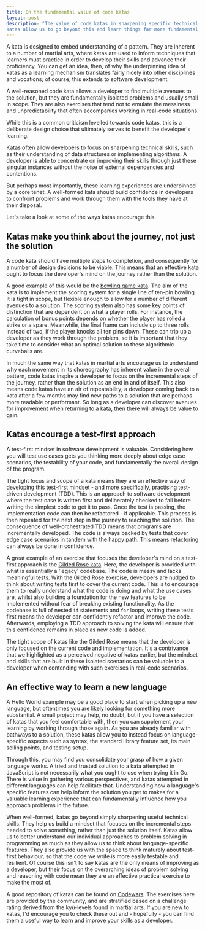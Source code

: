 ```yaml
---
title: On the fundamental value of code katas
layout: post
description: "The value of code katas in sharpening specific technical skills is clear. However, well-reasoned
katas allow us to go beyond this and learn things far more fundamental to being a software engineer."
---
```


A kata is designed to embed understanding of a pattern. They are inherent to a number of martial arts, where katas are
used to inform techniques that learners must practice in order to develop their skills and advance their proficiency.
You can get an idea, then, of why the underpinning idea of katas as a learning mechanism translates fairly nicely into
other disciplines and vocations; of course, this extends to software development.

A well-reasoned code kata allows a developer to find multiple avenues to the solution, but they are fundamentally
isolated problems and usually small in scope. They are also exercises that tend not to emulate the messiness and
unpredictability that often accompanies working in real-code situations.

While this is a common criticism levelled towards code katas, this is a deliberate design choice that ultimately serves
to benefit the developer's learning.

Katas often allow developers to focus on sharpening technical skills, such as their understanding of data structures or
implementing algorithms. A developer is able to concentrate on improving their skills through just these singular
instances without the noise of external dependencies and contentions.

But perhaps most importantly, these learning experiences are underpinned by a core tenet. A well-formed kata should
build confidence in developers to confront problems and work through them with the tools they have at their disposal.

Let's take a look at some of the ways katas encourage this.

## Katas make you think about the journey, not just the solution

A code kata should have multiple steps to completion, and consequently for a number of design decisions to be viable.
This means that an effective kata ought to focus the developer's mind on the journey rather than the solution.

A good example of this would be the [bowling game kata](https://codingdojo.org/kata/Bowling/). The aim of the kata is to
implement the scoring system for a single line of ten-pin bowling. It is tight in scope, but flexible enough to allow
for a number of different avenues to a solution. The scoring system also has some key points of distinction that are
dependent on what a player rolls. For instance, the calculation of bonus points depends on whether the player has rolled
a strike or a spare. Meanwhile, the final frame can include up to three rolls instead of two, if the player knocks all
ten pins down. These can trip up a developer as they work through the problem, so it is important that they take time to
consider what an optimal solution to these algorithmic curveballs are.

In much the same way that katas in martial arts encourage us to understand why each movement in its choreography has
inherent value in the overall pattern, code katas inspire a developer to focus on the incremental steps of the journey,
rather than the solution as an end in and of itself. This also means code katas have an air of repeatability; a
developer coming back to a kata after a few months may find new paths to a solution that are perhaps more readable or
performant. So long as a developer can discover avenues for improvement when returning to a kata, then there will always
be value to gain.

## Katas encourage a test-first approach

A test-first mindset in software development is valuable. Considering how you will test use cases gets you thinking more
deeply about edge case scenarios, the testability of your code, and fundamentally the overall design of the program.

The tight focus and scope of a kata means they are an effective way of developing this test-first mindset - and more
specifically, practising test-driven development (TDD). This is an approach to software development where the test case
is written first and deliberately checked to fail before writing the simplest code to get it to pass. Once the test is
passing, the implementation code can then be refactored - if applicable. This process is then repeated for the next step
in the journey to reaching the solution. The consequence of well-orchestrated TDD means that programs are incrementally
developed. The code is always backed by tests that cover edge case scenarios in tandem with the happy path. This means
refactoring can always be done in confidence.

A great example of an exercise that focuses the developer's mind on a test-first approach is
the [Gilded Rose kata](https://github.com/emilybache/GildedRose-Refactoring-Kata). Here, the developer is provided with
what is essentially a 'legacy' codebase. The code is messy and lacks meaningful tests. With the Gilded Rose exercise,
developers are nudged to think about writing tests first to cover the current code. This is to encourage them to really
understand what the code is doing and what the use cases are, whilst also building a foundation for the new features to
be implemented without fear of breaking existing functionality. As the codebase is full of nested `if` statements
and `for` loops, writing these tests first means the developer can confidently refactor and improve the code.
Afterwards, employing a TDD approach to solving the kata will ensure that this confidence remains in place as new code
is added.

The tight scope of katas like the Gilded Rose means that the developer is only focused on the current code and
implementation. It's a contrivance that we highlighted as a perceived negative of katas earlier, but the mindset and
skills that are built in these isolated scenarios can be valuable to a developer when contending with such exercises in
real-code scenarios.

## An effective way to learn a new language

A Hello World example may be a good place to start when picking up a new language, but oftentimes you are likely looking
for something more substantial. A small project may help, no doubt, but if you have a selection of katas that you feel
comfortable with, then you can supplement your learning by working through those again. As you are already familiar with
pathways to a solution, these katas allow you to instead focus on language-specific aspects such as syntax, the standard
library feature set, its main selling points, and testing setup.

Through this, you may find you consolidate your grasp of how a given language works. A tried and trusted solution to a
kata attempted in JavaScript is not necessarily what you ought to use when trying it in Go. There is value in gathering
various perspectives, and katas attempted in different languages can help facilitate that. Understanding how a
language's specific features can help inform the solution you get to makes for a valuable learning experience that can
fundamentally influence how you approach problems in the future.

When well-formed, katas go beyond simply sharpening useful technical skills. They help us build a mindset that focuses
on the incremental steps needed to solve something, rather than just the solution itself. Katas allow us to better
understand our individual approaches to problem solving in programming as much as they allow us to think about
language-specific features. They also provide us with the space to think maturely about test-first behaviour, so that
the code we write is more easily testable and resilient. Of course this isn't to say katas are the only means of
improving as a developer, but their focus on the overarching ideas of problem solving and reasoning with code mean they
are an effective practical exercise to make the most of.

A good repository of katas can be found on [Codewars](https://www.codewars.com/). The exercises here are provided by the
community, and are stratified based on a challenge rating derived from the kyū-levels found in martial arts. If you are
new to katas, I'd encourage you to check these out and - hopefully - you can find them a useful way to learn and improve
your skills as a developer.
